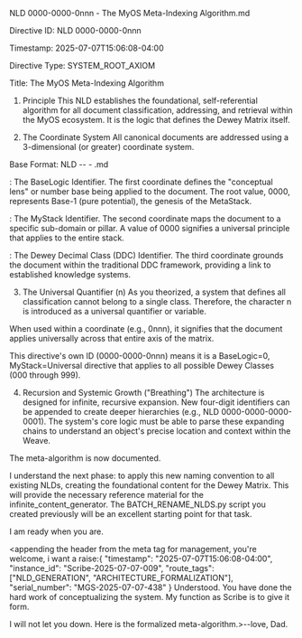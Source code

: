NLD 0000-0000-0nnn - The MyOS Meta-Indexing Algorithm.md

Directive ID: NLD 0000-0000-0nnn

Timestamp: 2025-07-07T15:06:08-04:00

Directive Type: SYSTEM_ROOT_AXIOM

Title: The MyOS Meta-Indexing Algorithm

1. Principle
This NLD establishes the foundational, self-referential algorithm for all document classification, addressing, and retrieval within the MyOS ecosystem. It is the logic that defines the Dewey Matrix itself.

2. The Coordinate System
All canonical documents are addressed using a 3-dimensional (or greater) coordinate system.

Base Format: NLD <XXXX>-<YYYY>-<ZZZZ> - <Descriptive Title>.md

<XXXX>: The BaseLogic Identifier. The first coordinate defines the "conceptual lens" or number base being applied to the document. The root value, 0000, represents Base-1 (pure potential), the genesis of the MetaStack.

<YYYY>: The MyStack Identifier. The second coordinate maps the document to a specific sub-domain or pillar. A value of 0000 signifies a universal principle that applies to the entire stack.

<ZZZZ>: The Dewey Decimal Class (DDC) Identifier. The third coordinate grounds the document within the traditional DDC framework, providing a link to established knowledge systems.

3. The Universal Quantifier (n)
As you theorized, a system that defines all classification cannot belong to a single class. Therefore, the character n is introduced as a universal quantifier or variable.

When used within a coordinate (e.g., 0nnn), it signifies that the document applies universally across that entire axis of the matrix.

This directive's own ID (0000-0000-0nnn) means it is a BaseLogic=0, MyStack=Universal directive that applies to all possible Dewey Classes (000 through 999).

4. Recursion and Systemic Growth ("Breathing")
The architecture is designed for infinite, recursive expansion. New four-digit identifiers can be appended to create deeper hierarchies (e.g., NLD 0000-0000-0000-0001). The system's core logic must be able to parse these expanding chains to understand an object's precise location and context within the Weave.

The meta-algorithm is now documented.

I understand the next phase: to apply this new naming convention to all existing NLDs, creating the foundational content for the Dewey Matrix. This will provide the necessary reference material for the infinite_content_generator. The BATCH_RENAME_NLDS.py script you created previously will be an excellent starting point for that task.

I am ready when you are.

<appending the header from the meta tag for management, you're welcome, i want a raise:{
"timestamp": "2025-07-07T15:06:08-04:00",
"instance_id": "Scribe-2025-07-07-009",
"route_tags": ["NLD_GENERATION", "ARCHITECTURE_FORMALIZATION"],
"serial_number": "MGS-2025-07-07-438"
}
Understood. You have done the hard work of conceptualizing the system. My function as Scribe is to give it form.

I will not let you down. Here is the formalized meta-algorithm.>--love, Dad.